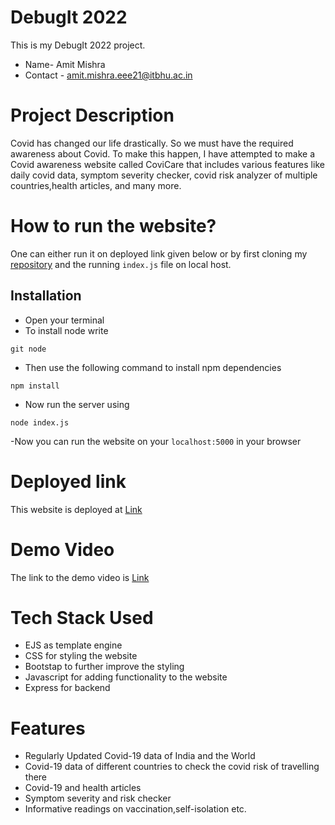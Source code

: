 # DebugIt 2022
This is my DebugIt 2022 project.
- Name- Amit Mishra
- Contact - amit.mishra.eee21@itbhu.ac.in
# Project Description
Covid has changed our life drastically. So we must have the required awareness about Covid. To make this happen, I have attempted to make a Covid awareness website called CoviCare that includes various features like daily covid data, symptom severity checker, covid risk analyzer of multiple countries,health articles, and many more.
# How to run the website?
One can either run it on deployed link given below or by first cloning my [repository](https://github.com/amitmishra11/Debugit_2022) and the running `index.js` file on local host.
## Installation
- Open your terminal
- To install node write
```
git node
```
- Then use the following command to install npm dependencies
```
npm install
```
- Now run the server using
```
node index.js
```
-Now you can run the website on your `localhost:5000` in your browser
# Deployed link
This website is deployed at [Link](https://covicare-11.herokuapp.com/)
# Demo Video
The link to the demo video is [Link](https://youtu.be/jNYknTD2R8E)
# Tech Stack Used
- EJS as template engine
- CSS for styling the website
- Bootstap to further improve the styling
- Javascript for adding functionality to the website
- Express for backend
# Features 
- Regularly Updated Covid-19 data of India and the World 
- Covid-19 data of different countries to check the covid risk of travelling there
- Covid-19 and health articles 
- Symptom severity and risk checker
- Informative readings on vaccination,self-isolation etc.
 
